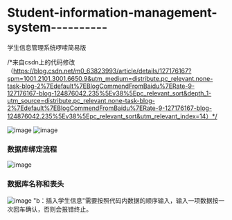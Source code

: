 # Student-information-management-system----------
学生信息管理系统啰嗦简易版

/*来自csdn上的代码修改（https://blog.csdn.net/m0_63823993/article/details/127176167?spm=1001.2101.3001.6650.9&utm_medium=distribute.pc_relevant.none-task-blog-2%7Edefault%7EBlogCommendFromBaidu%7ERate-9-127176167-blog-124876042.235%5Ev38%5Epc_relevant_sort&depth_1-utm_source=distribute.pc_relevant.none-task-blog-2%7Edefault%7EBlogCommendFromBaidu%7ERate-9-127176167-blog-124876042.235%5Ev38%5Epc_relevant_sort&utm_relevant_index=14）*/

![image](https://github.com/lixu-030506/Student-information-management-system----------/assets/111225559/d5f9d6c5-0cb0-4a65-92b6-841bfa52fe57)
![image](https://github.com/lixu-030506/Student-information-management-system----------/assets/111225559/e3bd144d-c273-4e11-a239-07d833084a5a)
<h3>数据库绑定流程</h3>

![image](https://github.com/lixu-030506/Student-information-management-system----------/assets/111225559/c4659750-43af-4302-a6d3-f0c2a645c9f9)
<h3>数据库名称和表头</h3>

![image](https://github.com/lixu-030506/Student-information-management-system----------/assets/111225559/d98d4781-e5c3-491f-8916-02d981024343)
"b：插入学生信息"需要按照代码内数据的顺序输入，输入一项数据按一次回车确认，否则会报错终止。

